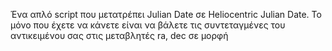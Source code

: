 Ένα απλό script που μετατρέπει Julian Date σε Heliocentric Julian Date. Το μόνο που έχετε να κάνετε είναι να βάλετε τις συντεταγμένες του αντικειμένου σας στις μεταβλητές ra, dec σε μορφή